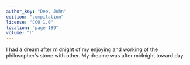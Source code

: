 ```yaml
---
author_key: "Dee, John"
edition: "compilation"
license: "CC0 1.0"
location: "page 189"
volume: "Ⅰ"
---
```

I had a dream after midnight of my enjoying and working of the philosopher’s
stone with other. My dreame was after midnight toward day.
